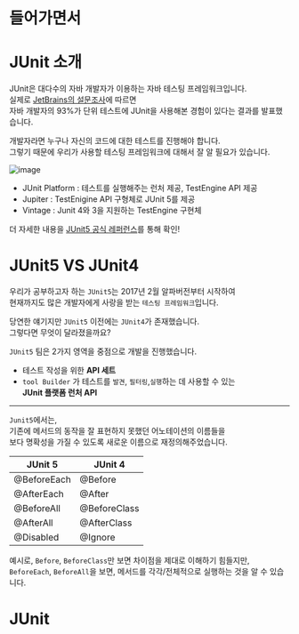 # 들어가면서 

# JUnit 소개

JUnit은 대다수의 자바 개발자가 이용하는 자바 테스팅 프레임워크입니다.      
실제로 [JetBrains의 설문조사](https://www.jetbrains.com/lp/devecosystem-2019/java/)에 따르면      
자바 개발자의 93%가 단위 테스트에 JUnit을 사용해본 경험이 있다는 결과를 발표했습니다.     
     
개발자라면 누구나 자신의 코드에 대한 테스트를 진행해야 합니다.           
그렇기 때문에 우리가 사용할 테스팅 프레임워크에 대해서 잘 알 필요가 있습니다.    

![image](https://user-images.githubusercontent.com/50267433/106532524-ade2ee00-6533-11eb-85ca-677c98e5d5a5.png)      
 
* JUnit Platform : 테스트를 실행해주는 런처 제공, TestEngine API 제공   
* Jupiter : TestEnigine API 구형체로 JUnit 5를 제공   
* Vintage : Junit 4와 3을 지원하는 TestEngine 구현체   
   
더 자세한 내용을 [JUnit5 공식 레퍼런스](https://junit.org/junit5/docs/current/user-guide/)를 통해 확인!   

# JUnit5 VS JUnit4 

우리가 공부하고자 하는 `JUnit5`는 2017년 2월 알파버전부터 시작하여    
현재까지도 많은 개발자에게 사랑을 받는 `테스팅 프레임워크`입니다.       

당연한 얘기지만 `JUnit5` 이전에는 `JUnit4`가 존재했습니다.      
그렇다면 무엇이 달라졌을까요?      

`JUnit5` 팀은 2가지 영역을 중점으로 개발을 진행했습니다.   
  
* 테스트 작성을 위한 **API 세트**        
* `tool Builder` 가 테스트를 `발견`, `필터링`,`실행`하는 데 사용할 수 있는   
**JUnit 플랫폼 런처 API**     
 
___   
  
`Junit5`에서는,  
기존에 메서드의 동작을 잘 표현하지 못했던 어노테이션의 이름들을     
보다 명확성을 가질 수 있도록 새로운 이름으로 재정의해주었습니다.          
       
|JUnit 5|JUnit 4|
|-------|-------|
|@BeforeEach|@Before|
|@AfterEach|@After|
|@BeforeAll|@BeforeClass|
|@AfterAll|@AfterClass|
|@Disabled|@Ignore|
	      
예시로, `Before`, `BeforeClass`만 보면 차이점을 제대로 이해하기 힘들지만,        
`BeforeEach`, `BeforeAll`을 보면, 메서드를 각각/전체적으로 실행하는 것을 알 수 있습니다.     

	
# JUnit 	
	
	
	
	
